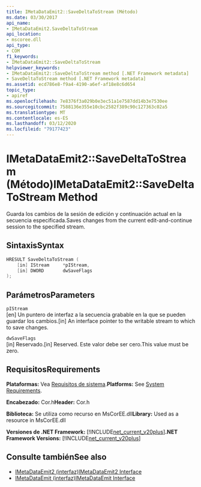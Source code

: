 ```yaml
---
title: IMetaDataEmit2::SaveDeltaToStream (Método)
ms.date: 03/30/2017
api_name:
- IMetaDataEmit2.SaveDeltaToStream
api_location:
- mscoree.dll
api_type:
- COM
f1_keywords:
- IMetaDataEmit2::SaveDeltaToStream
helpviewer_keywords:
- IMetaDataEmit2::SaveDeltaToStream method [.NET Framework metadata]
- SaveDeltaToStream method [.NET Framework metadata]
ms.assetid: ecd786e8-f9a4-4190-a6ef-af18e8c6d654
topic_type:
- apiref
ms.openlocfilehash: 7e8376f3a029b0e3ec51a1e7587dd14b3e7530ee
ms.sourcegitcommit: 7588136e355e10cbc2582f389c90c127363c02a5
ms.translationtype: MT
ms.contentlocale: es-ES
ms.lasthandoff: 03/12/2020
ms.locfileid: "79177423"
---
```

# <a name="imetadataemit2savedeltatostream-method"></a><span data-ttu-id="3f306-102">IMetaDataEmit2::SaveDeltaToStream (Método)</span><span class="sxs-lookup"><span data-stu-id="3f306-102">IMetaDataEmit2::SaveDeltaToStream Method</span></span>
<span data-ttu-id="3f306-103">Guarda los cambios de la sesión de edición y continuación actual en la secuencia especificada.</span><span class="sxs-lookup"><span data-stu-id="3f306-103">Saves changes from the current edit-and-continue session to the specified stream.</span></span>  
  
## <a name="syntax"></a><span data-ttu-id="3f306-104">Sintaxis</span><span class="sxs-lookup"><span data-stu-id="3f306-104">Syntax</span></span>  
  
```cpp  
HRESULT SaveDeltaToStream (  
    [in] IStream     *pIStream,
    [in] DWORD       dwSaveFlags  
);  
```  
  
## <a name="parameters"></a><span data-ttu-id="3f306-105">Parámetros</span><span class="sxs-lookup"><span data-stu-id="3f306-105">Parameters</span></span>  
 `pIStream`  
 <span data-ttu-id="3f306-106">[en] Un puntero de interfaz a la secuencia grabable en la que se pueden guardar los cambios.</span><span class="sxs-lookup"><span data-stu-id="3f306-106">[in] An interface pointer to the writable stream to which to save changes.</span></span>  
  
 `dwSaveFlags`  
 <span data-ttu-id="3f306-107">[in] Reservado.</span><span class="sxs-lookup"><span data-stu-id="3f306-107">[in] Reserved.</span></span> <span data-ttu-id="3f306-108">Este valor debe ser cero.</span><span class="sxs-lookup"><span data-stu-id="3f306-108">This value must be zero.</span></span>  
  
## <a name="requirements"></a><span data-ttu-id="3f306-109">Requisitos</span><span class="sxs-lookup"><span data-stu-id="3f306-109">Requirements</span></span>  
 <span data-ttu-id="3f306-110">**Plataformas:** Vea [Requisitos de sistema](../../../../docs/framework/get-started/system-requirements.md).</span><span class="sxs-lookup"><span data-stu-id="3f306-110">**Platforms:** See [System Requirements](../../../../docs/framework/get-started/system-requirements.md).</span></span>  
  
 <span data-ttu-id="3f306-111">**Encabezado:** Cor.h</span><span class="sxs-lookup"><span data-stu-id="3f306-111">**Header:** Cor.h</span></span>  
  
 <span data-ttu-id="3f306-112">**Biblioteca:** Se utiliza como recurso en MsCorEE.dll</span><span class="sxs-lookup"><span data-stu-id="3f306-112">**Library:** Used as a resource in MsCorEE.dll</span></span>  
  
 <span data-ttu-id="3f306-113">**Versiones de .NET Framework:** [!INCLUDE[net_current_v20plus](../../../../includes/net-current-v20plus-md.md)]</span><span class="sxs-lookup"><span data-stu-id="3f306-113">**.NET Framework Versions:** [!INCLUDE[net_current_v20plus](../../../../includes/net-current-v20plus-md.md)]</span></span>  
  
## <a name="see-also"></a><span data-ttu-id="3f306-114">Consulte también</span><span class="sxs-lookup"><span data-stu-id="3f306-114">See also</span></span>

- [<span data-ttu-id="3f306-115">IMetaDataEmit2 (interfaz)</span><span class="sxs-lookup"><span data-stu-id="3f306-115">IMetaDataEmit2 Interface</span></span>](../../../../docs/framework/unmanaged-api/metadata/imetadataemit2-interface.md)
- [<span data-ttu-id="3f306-116">IMetaDataEmit (interfaz)</span><span class="sxs-lookup"><span data-stu-id="3f306-116">IMetaDataEmit Interface</span></span>](../../../../docs/framework/unmanaged-api/metadata/imetadataemit-interface.md)
